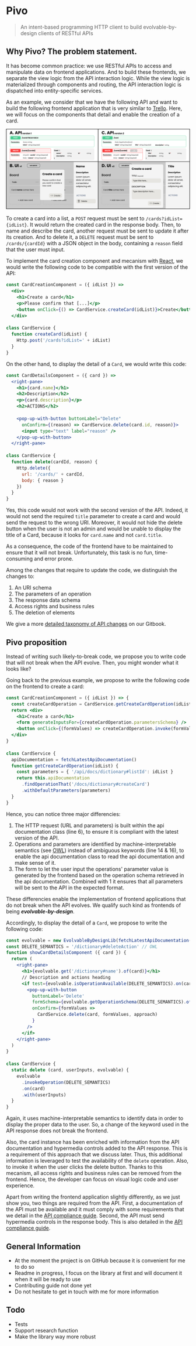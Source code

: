 # Pivo

> An intent-based programming HTTP client to build evolvable-by-design clients of RESTful APIs

## Why Pivo? The problem statement.

It has become common practice: we use RESTful APIs to access and manipulate data on frontend applications. And to build these frontends, we separate the view logic from the API interaction logic. While the view logic is materialized through components and routing, the API interaction logic is dispatched into entity-specific services.

As an example, we consider that we have the following API and want to build the following frontend application that is very similar to [Trello](https://trello.com). Here, we will focus on the components that detail and enable the creation of a card.

![example-overview](./doc/example-overview.jpg)

To create a card into a list, a `POST` request must be sent to `/cards?idList={idList}`. It would return the created card in the response body. Then, to name and describe the card, another request must be sent to update it after its creation. And to delete it, a `DELETE` request must be sent to `/cards/{cardId}` with a JSON object in the body, containing a `reason` field that the user must input.

To implement the card creation component and mecanism with [React](https://reactjs.org/), we would write the following code to be compatible with the first version of the API:

```jsx
const CardCreationComponent = ({ idList }) =>
  <div>
    <h1>Create a card</h1>
    <p>Please confirm that [...]</p>
    <button onClick={() => CardService.createCard(idList)}>Create</button>
  </div>

class CardService {
  function createCard(idList) {
    Http.post('/cards?idList=' + idList)
  }
}
```

On the other hand, to display the detail of a `Card`, we would write this code:

```jsx
const CardDetailsComponent = ({ card }) =>
  <right-pane>
    <h1>{card.name}</h1>
    <h2>Description</h2>
    <p>{card.description}</p>
    <h2>ACTIONS</h2>

    <pop-up-with-button buttonLabel="Delete"
      onConfirm={(reason) => CardService.delete(card.id, reason)}>
      <input type="text" label="reason" />
    </pop-up-with-button>
  </right-pane>

class CardService {
  function delete(cardId, reason) {
    Http.delete({
      url: '/cards/' + cardId,
      body: { reason }
    })
  }
}
```

Yes, this code would not work with the second version of the API. Indeed, it would not send the required `title` parameter to create a card and would send the request to the wrong URI. Moreover, it would not hide the delete button when the user is not an admin and would be unable to display the title of a Card, because it looks for `card.name` and not `card.title`.

As a consequence, the code of the frontend have to be maintained to ensure that it will not break. Unfortunately, this task is no fun, time-consuming and error prone.

Among the changes that require to update the code, we distinguish the changes to:

1. An URI schema
2. The parameters of an operation
3. The response data schema
4. Access rights and business rules
5. The deletion of elements

We give a more [detailed taxonomy of API changes](https://cheronantoine.gitbook.io/ph-d/api-client-evolution/evolution-space) on our Gitbook.

## Pivo proposition

Instead of writing such likely-to-break code, we propose you to write code that will not break when the API evolve. Then, you might wonder what it looks like?

Going back to the previous example, we propose to write the following code on the frontend to create a card:

```jsx
const CardCreationComponent = ({ idList }) => {
  const createCardOperation = CardService.getCreateCardOperation(idList)
  return <div>
    <h1>Create a card</h1>
    <form generateInputsFor={createCardOperation.parametersSchema} />
    <button onClick={(formValues) => createCardOperation.invoke(formValues)}>Create</button>
  </div>
}

class CardService {
  apiDocumentation = fetchLatestApiDocumentation()
  function getCreateCardOperation(idList) {
    const parameters = { '/api/docs/dictionary#listId': idList }
    return this.apiDocumentation
      .findOperationThat('/docs/dictionary#createCard')
      .withDefaultParameters(parameters)
  }
}
```

Hence, you can notice three major differencies:

1. The HTTP request (URL and parameters) is built within the api documentation class (line 6), to ensure it is compliant with the latest version of the API.
2. Operations and parameters are identified by machine-interpretable semantics (see [OWL](https://www.w3.org/TR/owl-features/)) instead of ambiguous keywords (line 14 & 16), to enable the api documentation class to read the api documentation and make sense of it.
3. The form to let the user input the operations' parameter value is generated by the frontend based on the operation schema retrieved in the api documentation. Combined with 1 it ensures that all parameters will be sent to the API in the expected format.

These differencies enable the implementation of frontend applications that do not break when the API evolves. We qualify such kind as frontends of being **_evolvable-by-design_**.

Accordingly, to display the detail of a `Card`, we propose to write the following code:

```jsx
const evolvable = new EvolvableByDesignLib(fetchLatestApiDocumentation())
const DELETE_SEMANTICS = '/dictionary#deleteAction' // OWL
function showCardDetailsComponent ({ card }) {
  return (
    <right-pane>
      <h1>{evolvable.get('/dictionary#name').of(card)}</h1>
      // Description and actions heading
      <if test={evolvable.isOperationAvailable(DELETE_SEMANTICS).on(card)}>
        <pop-up-with-button
          buttonLabel='Delete'
          formSchema={evolvable.getOperationSchema(DELETE_SEMANTICS).of(card)}
          onConfirm={formValues =>
            CardService.delete(card, formValues, approach)
          }
        />
      </if>
    </right-pane>
  )
}

class CardService {
  static delete (card, userInputs, evolvable) {
    evolvable
      .invokeOperation(DELETE_SEMANTICS)
      .on(card)
      .with(userInputs)
  }
}
```

Again, it uses machine-interpretable semantics to identify data in order to display the proper data to the user. So, a change of the keyword used in the API response does not break the frontend.

Also, the card instance has been enriched with information from the API documentation and hypermedia controls added to the API response. This is a requirement of this approach that we discuss later. Thus, this additional information is leveraged to test the availability of the `delete` operation. Also, to invoke it when the user clicks the delete button. Thanks to this mecanism, all access rights and business rules can be removed from the frontend. Hence, the developer can focus on visual logic code and user experience.

Apart from writing the frontend application slightly differently, as we just show you, two things are required from the API. First, a documentation of the API must be available and it must comply with some requirements that we detail in the [API compliance guide](/doc/not-ready-yet.md). Second, the API must send hypermedia controls in the response body. This is also detailed in the [API compliance guide](/doc/not-ready-yet.md).

## General Information

- At the moment the project is on GitHub because it is convenient for me to do so
- Readme in progress, I focus on the library at first and will document it when it will be ready to use
- Contributing guide not done yet
- Do not hesitate to get in touch with me for more information

## Todo

- Tests
- Support research function
- Make the library way more robust
